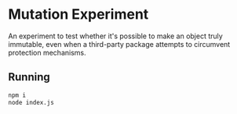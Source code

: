 # Mutation Experiment

An experiment to test whether it's possible to make an object truly immutable, even when a third-party package attempts to circumvent protection mechanisms.

## Running
```bash
npm i
node index.js


